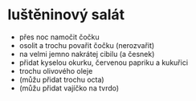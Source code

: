 # luštěninový salát
* přes noc namočit čočku
* osolit a trochu povařit čočku (nerozvařit)
* na velmi jemno nakrátej cibilu (a česnek)
* přidat kyselou okurku, červenou papriku a kukuřici
* trochu olivového oleje
* (můžu přidat trochu octa)
* (můžu přidat vajíčko na tvrdo)

